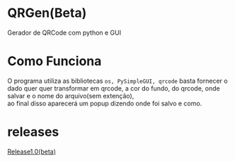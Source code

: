 # QRGen(Beta)
Gerador de QRCode com python e GUI

# Como Funciona
O programa utiliza as bibliotecas ```os, PySimpleGUI, qrcode``` 
basta fornecer o dado quer quer transformar em qrcode, a cor do fundo, do qrcode, onde salvar e o nome do arquivo(sem extenção),
<br> ao final disso aparecerá um popup dizendo onde foi salvo e como.

# releases

[Release1.0(beta)](https://www.mediafire.com/file/zxk74b2en7kwvtc/QRGen.exe/file)
